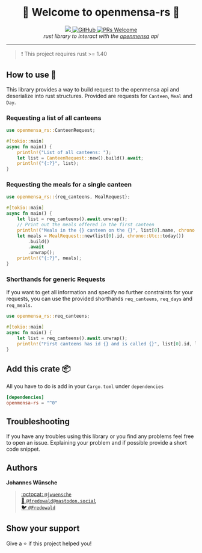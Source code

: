 <h1 align="center">🥢 Welcome to openmensa-rs 🍴</h1>
<p align="center">
  <a href="https://travis-ci.org/jwuensche/openmensa-rs">
    <img src="https://api.travis-ci.org/jwuensche/openmensa-rs.svg?branch=master">
  </a>
  <a href="https://github.com/jwuensche/openmensa-rs/blob/master/LICENSE">
    <img alt="GitHub" src="https://img.shields.io/github/license/jwuensche/openmensa-rs.svg">
  </a>
  <a href="http://makeapullrequest.com">
    <img alt="PRs Welcome" src="https://img.shields.io/badge/PRs-welcome-brightgreen.svg" target="_blank" />
  </a>
  <br>
  <i>rust library to interact with the <a href="https://openmensa.org/">openmensa</a> api </i>
</p>

---

> :exclamation: This project requires rust >= 1.40

## How to use 🔧

This library provides a way to build request to the openmensa api and deserialize into rust structures.
Provided are requests for `Canteen`, `Meal` and `Day`.

### Requesting a list of all canteens

```rust 
use openmensa_rs::CanteenRequest;

#[tokio::main]
async fn main() {
    println!("List of all canteens: ");
    let list = CanteenRequest::new().build().await;
    println!("{:?}", list);
}
```

### Requesting the meals for a single canteen

```rust
use openmensa_rs::{req_canteens, MealRequest};

#[tokio::main]
async fn main() {
    let list = req_canteens().await.unwrap();
    // Print out the meals offered in the first canteen
    println!("Meals in the {} canteen on the {}", list[0].name, chrono::Utc::today());
    let meals = MealRequest::new(list[0].id, chrono::Utc::today())
        .build()
        .await
        .unwrap();
    println!("{:?}", meals);
}
```

### Shorthands for generic Requests

If you want to get all information and specify no further constraints for your requests, you can use the provided shorthands `req_canteens`, `req_days` and `req_meals`.

```rust
use openmensa_rs::req_canteens;

#[tokio::main]
async fn main() {
    let list = req_canteens().await.unwrap();
    println!("First canteens has id {} and is called {}", list[0].id, list[0].name);
}
```

## Add this crate 📦

All you have to do is add in your `Cargo.toml` under `dependencies`
```toml
[dependencies]
openmensa-rs = "^0"
```


## Troubleshooting

If you have any troubles using this library or you find any problems feel free to open an issue. Explaining your problem and if possible provide a short code snippet.

## Authors

**Johannes Wünsche**

> [:octocat: `@jwuensche`](https://github.com/jwuensche)  
> [:elephant: `@fredowald@mastodon.social`](https://mastodon.social/web/accounts/843376)  
> [:bird: `@Fredowald`](https://twitter.com/fredowald)  

## Show your support

Give a :star: if this project helped you!
